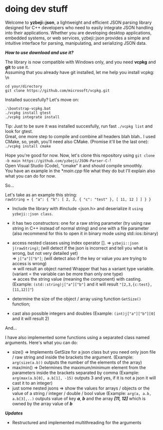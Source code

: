 
doing dev stuff 
=======
Welcome to **yzbeji::json**, a lightweight and efficient JSON parsing library designed for C++ developers who need to easily integrate JSON handling into their applications. Whether you are developing desktop applications, embedded systems, or web services, yzbeji::json provides a simple and intuitive interface for parsing, manipulating, and serializing JSON data.


***How to use download and use it?*** <br>

The library is now compatible with Windows only, and you need **vcpkg** and **git** to use it. <br>
Assuming that you already have git installed, let me help you install vcpkg: \n

`cd your/directory` <br>
`git clone https://github.com/microsoft/vcpkg.git` <br>

Installed succesfully? Let's move on:  <br>

`.\bootstrap-vcpkg.bat` <br>
`./vcpkg install gtest` <br>
`./vcpkg integrate install` <br>

Tip: Just to be sure it was installed succesfully, run fast `./vcpkg list` and look for gtest. <br>
Great, one more step to compile and combine all headers blah blah.. I used CMake, so, yeah, you'll need also CMake. (Promise it'll be the last one): <br>
`./vcpkg install cmake` <br>

Hope you're good for now. Now, let's clone this repository using `git clone -b main https://github.com/yzbeji/JSON-Parser-C-`! <br>
Open Visual Studio (Code), "cmake" it and should compile smoothly. <br>
You have an example in the **main.cpp* file what they do but I'll explain also what you can do for now. <br>

So... <br>

Let's take as an example this string: <br>
`rawString = {
              "a": {
                "b": [
                  2,
                  3,
                  { "c": "test" },
                  [ 11, 12 ]
                ]
              }
            }`
  <br>
- Include the library with #include <json.h> and deserialize it `using yzbeji::json class`. <br>
- it has two constructors: one for a raw string parameter (try using raw string in C++ instead of normal string) and one with a file parameter (also recommend for this to open it in binary mode using std::ios::binary) <br>
- access nested classes using index operator [].
=> ```yzbeji::json j(rawString)```; (will detect if the json is incorrect and tell you what is wrong, but not very detailed yet) <br>
=> ```j["a"]["b"]```; (will detect also if the key or value you are trying to access is wrong) <br>
=> will result an object named Wrapper that has a variant type variable. (variant = the variable can be more than only one type) <br>
=> acces the string value (meaning the component) with casting. (Example: `(std::string)j["a"]["b"]` and it will result `"[2,3,{c:test},[11,12]]"`) <br>

- determine the size of the object / array using function `GetSize()` function; <br>
- cast also possible integers and doubles (Example: `(int)j["a"]["b"][0]` and it will result 2) <br>

And... <br>

I have also implemented some functions using a separated class named arguments. Here's what you can do: <br>

- size() => Implements GetSize for a json class but you need only json file / raw string and inside the brackets the argument. (Example: ```arg(size(a.b))``` outputs the number of the elements of the array)
- max/min() => Determines the maximum/minimum element from the parameters inside the brackets separated by comma (Example: ```arg(max(a.b[0], a.b[1], -15)``` outputs 3 and yes, if it is not a json it will cast it to an integer)
- just some nested jsons => show the values for arrays / objects or the value of a string / integer / double / bool value (Example: ```arg(a, a.b, a.b[3],..)``` outputs value of key ***a***, ***b*** and the array ***[11, 12]*** which is owned by the array value of ***b***  

***Updates*** 
- Restructured and implemented multithreading for the arguments

